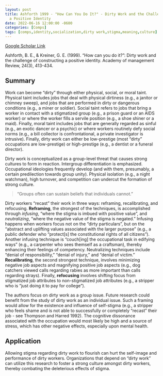 ```yaml
---
layout: post
title: Ashforth 1999 - "How Can You Do It?" - Dirty Work and the Challenge of Constructing
  a Positive Identity
date: 2022-06-16 12:00:00 -0600
categories: [Comps]
tags: [comps,identity,socialization,dirty work,stigma,meaning,culture]
---
```

[Google Scholar Link](https://scholar.google.com/scholar?hl=en&as_sdt=0%2C45&q=%22How+Can+You+Do+It%3F%22+-+Dirty+Work+and+the+Challenge+of+Constructing+a+Positive+Identity&btnG=)

Ashforth, B. E., & Kreiner, G. E. (1999). “How can you do it?”: Dirty work and the challenge of constructing a positive identity. Academy of management Review, 24(3), 413-434.

## Summary
Work can become “dirty” through either physical, social, or moral taint.  Physical taint includes jobs that deal with physical dirtiness (e.g., a janitor or chimney sweep), and jobs that are performed in dirty or dangerous conditions (e.g., a miner or soldier).  Social taint refers to jobs that bring a worker in contact with a stigmatized group (e.g., a prison guard or an AIDS worker) or where the worker fills a servile position (e.g., a shoe shiner or a maid).  Finally, moral taint includes jobs that are generally regarded as sinful (e.g., an exotic dancer or a psychic) or where workers routinely defy social norms (e.g., a bill collector is confrontational, a private investigator is intrusive).  Finally, dirty work can either be low-prestige (most “dirty” occupations are low-prestige) or high-prestige (e.g., a dentist or a funeral director).

Dirty work is conceptualized as a group-level threat that causes strong cultures to form in reaction.  Intergroup differentiation is emphasized.  Occupational ideologies frequently develop (and with them, presumably, a certain predilection towards group unity).  Physical isolation (e.g., a night watchman), high turnover, and competition can undercut the formation of strong culture.

> “Groups often can sustain beliefs that individuals cannot.”

Dirty workers “recast” their work in three ways: reframing, recalibrating, and refocusing.  **Reframing**, the strongest of the techniques, is accomplished through _infusing_, “where the stigma is imbued with positive value”, and _neutralizing_, “where the negative value of the stigma is negated.”  Infusing happens when workers focus not on the “dirty particulars”, but on the “abstract and uplifting values associated with the larger purpose” (e.g., a public defender who “protect[s] the constitutional rights of all citizens”).  Another infusing technique is “couch[ing] the occupational task in edifying ways”  (e.g., a carpenter who sees themself as a craftsman), thereby enhancing their feelings of competency.  Neutralizing techniques include “denial of responsibility,” “denial of injury,” and “denial of victim.”  **Recalibrating**, the second strongest technique, involves minimizing negative job aspects and magnifying positive job aspects (e.g., dog catchers viewed calls regarding rabies as more important than calls regarding strays).  Finally, **refocusing** involves shifting focus from stigmatized job attributes to non-stigmatized job attributes (e.g., a stripper who is “just doing it to pay for college”).

The authors focus on dirty work as a group issue.  Future research could benefit from the study of dirty work as an individual issue.  Such a framing would allow for the existence and influence of self-stigma (e.g., a stripper who feels shame and is not able to successfully or completely “recast” their job - see Thompson and Harred 1992).  The cognitive dissonance associated with the occupation would most likely be high and a source of stress, which has other negative effects, especially upon mental health.

## Application
Allowing stigma regarding dirty work to flourish can hurt the self-image and performance of dirty workers.  Organizations that depend on “dirty work” can utilize this research to foster a strong culture amongst dirty workers, thereby combating the deleterious effects of stigma.
